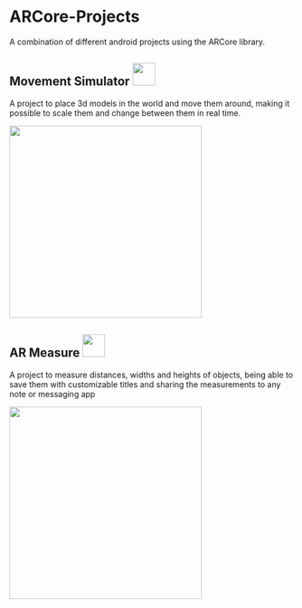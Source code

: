 # ARCore-Projects 
A combination of different android projects using the ARCore library.

## Movement Simulator <img src="https://github.com/luiscal4a/ARCore-Projects/blob/master/Movement_Simulator/app/src/main/res/mipmap-xxxhdpi/ic_launcher.png" width="40" height="40" margin="20"/> 
A project to place 3d models in the world and move them around, making it possible to scale them and change between them in real time.

<img src="https://github.com/luiscal4a/ARCore-Projects/blob/master/Assets/movement_simulator.gif" height="340"/> 

## AR Measure <img src="https://github.com/luiscal4a/ARCore-Projects/blob/master/AR_Measure/app/src/main/res/mipmap-xxxhdpi/ic_launcher.png" width="40" height="40" margin="20"/> 
A project to measure distances, widths and heights of objects, being able to save them with customizable titles and sharing the measurements to any note or messaging app

<img src="https://github.com/luiscal4a/ARCore-Projects/blob/master/Assets/AR_Measure.gif" height="340"/> 
